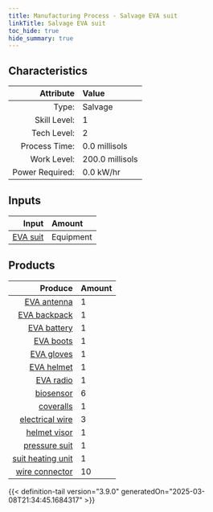```yaml
---
title: Manufacturing Process - Salvage EVA suit
linkTitle: Salvage EVA suit
toc_hide: true
hide_summary: true
---
```

<!-- This is generated by the MarsSim HelpGenertor, do not edit. -->


## Characteristics

| Attribute      | Value |
|--------:|:------|
|Type:|Salvage|
|Skill Level:|1|
|Tech Level:|2|
|Process Time:|0.0 millisols|
|Work Level:|200.0 millisols|
|Power Required:|0.0 kW/hr|

## Inputs

| Input      | Amount |
|--------:|:------|
|[EVA suit](/docs/definitions/null/eva-suit)|Equipment|1|

## Products


| Produce      | Amount |
|--------:|:------|
|[EVA antenna](/docs/definitions/part/eva-antenna)|1|
|[EVA backpack](/docs/definitions/part/eva-backpack)|1|
|[EVA battery](/docs/definitions/part/eva-battery)|1|
|[EVA boots](/docs/definitions/part/eva-boots)|1|
|[EVA gloves](/docs/definitions/part/eva-gloves)|1|
|[EVA helmet](/docs/definitions/part/eva-helmet)|1|
|[EVA radio](/docs/definitions/part/eva-radio)|1|
|[biosensor](/docs/definitions/part/biosensor)|6|
|[coveralls](/docs/definitions/part/coveralls)|1|
|[electrical wire](/docs/definitions/part/electrical-wire)|3|
|[helmet visor](/docs/definitions/part/helmet-visor)|1|
|[pressure suit](/docs/definitions/part/pressure-suit)|1|
|[suit heating unit](/docs/definitions/part/suit-heating-unit)|1|
|[wire connector](/docs/definitions/part/wire-connector)|10|



{{< definition-tail version="3.9.0" generatedOn="2025-03-08T21:34:45.1684317" >}}



